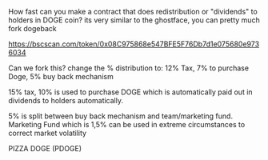 How fast can you make a contract that does redistribution or "dividends" to holders in DOGE coin?
its very similar to the ghostface, you can pretty much fork dogeback

https://bscscan.com/token/0x08C975868e547BFE5F76Db7d1e075680e9736034

Can we fork this? change the % distribution to:  12% Tax,  7% to purchase Doge, 5% buy back mechanism  

15% tax, 10% is used to purchase DOGE which is automatically paid out in dividends to holders automatically.

5% is split between buy back mechanism and team/marketing fund. 
Marketing Fund which is 1,5% can be used in extreme circumstances to correct market volatility

PIZZA DOGE (PDOGE)